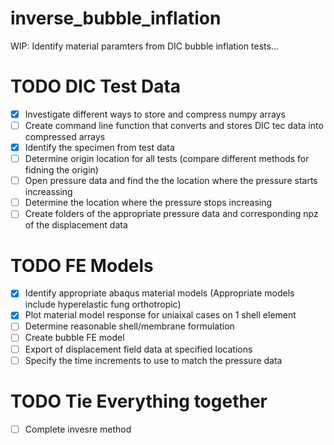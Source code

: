 # inverse_bubble_inflation
WIP: Identify material paramters from DIC bubble inflation tests...

# TODO DIC Test Data
- [x] Investigate different ways to store and compress numpy arrays
- [ ] Create command line function that converts and stores DIC tec data into compressed arrays
- [x] Identify the specimen from test data 
- [ ] Determine origin location for all tests (compare different methods for fidning the origin)
- [ ] Open pressure data and find the the location where the pressure starts increassing
- [ ] Determine the location where the pressure stops increasing
- [ ] Create folders of the appropriate pressure data and corresponding npz of the displacement data

# TODO FE Models
- [x] Identify appropriate abaqus material models (Appropriate models include hyperelastic fung orthotropic)
- [x] Plot material model response for uniaixal cases on 1 shell element
- [ ] Determine reasonable shell/membrane formulation
- [ ] Create bubble FE model
- [ ] Export of displacement field data at specified locations
- [ ] Specify the time increments to use to match the pressure data

# TODO Tie Everything together
- [ ] Complete invesre method 
